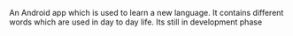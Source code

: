 An Android app which is used to learn a new language. 
It contains different words which are used in day to day life.
Its still in development phase
